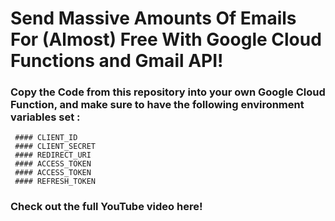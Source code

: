 # Send Massive Amounts Of Emails For (Almost) Free With Google Cloud Functions and Gmail API!

### Copy the Code from this repository into your own Google Cloud Function, and make sure to have the following environment variables set :

     #### CLIENT_ID
     #### CLIENT_SECRET
     #### REDIRECT_URI
     #### ACCESS_TOKEN
     #### ACCESS_TOKEN
     #### REFRESH_TOKEN
     

### Check out the full YouTube video here! 
